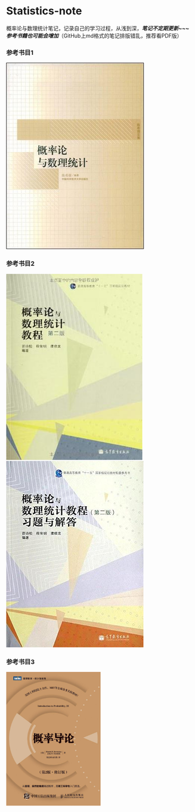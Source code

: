 # Statistics-note
概率论与数理统计笔记，记录自己的学习过程，从浅到深，***笔记不定期更新~~~参考书籍也可能会增加***（GitHub上md格式的笔记排版错乱，推荐看PDF版）

### **参考书目1**

<img src="images\readme\cxr.jpg" style="zoom:100%;" />

### **参考书目2**

<img src="images\readme\mss1.jpg" style="zoom:135%;" />

<img src="images\readme\mss2.jpg" style="zoom:100%;" />

### **参考书目3**

<img src="images\readme\prob.jpg" style="zoom:35%;" />

